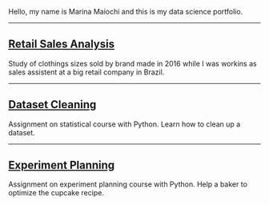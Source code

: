 Hello, my name is Marina Maiochi and this is my data science portfolio.

___

## [Retail Sales Analysis](/retail-sales-analysis/README.md)
Study of clothings sizes sold by brand made in 2016 while I was workins as sales assistent at a big retail company in Brazil.

___

## [Dataset Cleaning](/dataset-cleaning/README.md)
Assignment on statistical course with Python. Learn how to clean up a dataset.
___

## [Experiment Planning](/experiment-planning/README.md)
Assignment on experiment planning course with Python. Help a baker to optimize the cupcake recipe.